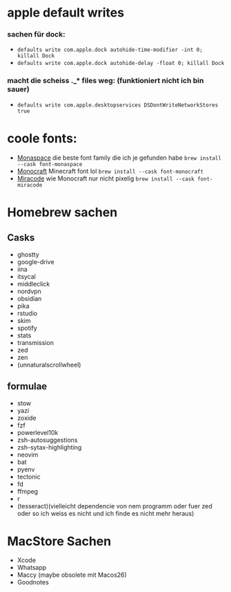# apple default writes

### sachen für dock:

- `defaults write com.apple.dock autohide-time-modifier -int 0; killall Dock`
- `defaults write com.apple.dock autohide-delay -float 0; killall Dock`

### macht die scheiss .\_\* files weg: (funktioniert nicht ich bin sauer)

- `defaults write com.apple.desktopservices DSDontWriteNetworkStores true`

# coole fonts:

- [Monaspace](https://monaspace.githubnext.com/) die beste font family die ich je gefunden habe `brew install --cask font-monaspace`
- [Monocraft](https://github.com/IdreesInc/Monocraft) Minecraft font lol `brew install --cask font-monocraft`
- [Miracode](https://github.com/IdreesInc/Miracode) wie Monocraft nur nicht pixelig `brew install --cask font-miracode`

# Homebrew sachen

## Casks

- ghostty
- google-drive
- iina
- itsycal
- middleclick
- nordvpn
- obsidian
- pika
- rstudio
- skim
- spotify
- stats
- transmission
- zed
- zen
- (unnaturalscrollwheel)

## formulae

- stow
- yazi
- zoxide
- fzf
- powerlevel10k
- zsh-autosuggestions
- zsh-sytax-highlighting
- neovim
- bat
- pyenv
- tectonic
- fd
- ffmpeg
- r
- (tesseract)(vielleicht dependencie von nem programm oder fuer zed oder so ich weiss es nicht und ich finde es nicht mehr heraus)

# MacStore Sachen

- Xcode
- Whatsapp
- Maccy (maybe obsolete mit Macos26)
- Goodnotes
